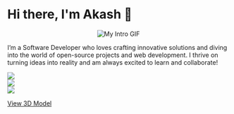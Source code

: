 # Hi there, I'm Akash 👋

<div align="center">
  <img src="ladybug-5068_256.gif" alt="My Intro GIF" />
</div>

I’m a Software Developer who loves crafting innovative solutions and diving into the world of open-source projects and web development. I thrive on turning ideas into reality and am always excited to learn and collaborate!
<!--
**akashprakash12/akashprakash12** is a ✨ _special_ ✨ repository because its `README.md` (this file) appears on your GitHub profile.

Here are some ideas to get you started:

- 🔭 I’m currently working on ...
- 🌱 I’m currently learning ...
- 👯 I’m looking to collaborate on ...
- 🤔 I’m looking for help with ...
- 💬 Ask me about ...
- 📫 How to reach me: ...
- 😄 Pronouns: ...
- ⚡ Fun fact: ...
-->
 ![](https://github-readme-stats.vercel.app/api?username=akashprakash12&theme=tokyonight&hide_border=false&include_all_commits=true&count_private=false)<br/>
    ![](https://github-readme-streak-stats.herokuapp.com/?user=akashprakash12&theme=tokyonight&hide_border=false)<br/>
   ![](https://github-readme-activity-graph.vercel.app/graph?username=akashprakash12&theme=tokyo-night)

[View 3D Model ](https://github.com/akashprakash12/3dmodel/blob/main/prins_jellyfish-converted-ASCII.stl)

